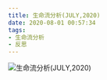 ```yaml
---
title: 生命流分析(JULY,2020)
date: 2020-08-01 00:57:34
tags:
- 生命流分析
- 反思
---
```

![生命流分析(JULY,2020)](1.png)
